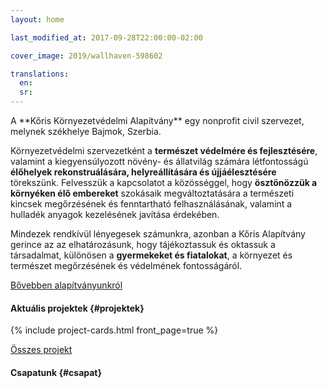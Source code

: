 ```yaml
---
layout: home

last_modified_at: 2017-09-28T22:00:00-02:00

cover_image: 2019/wallhaven-598602

translations:
  en:
  sr:
---
```

<div id="bemutatkozas" class="intro z-depth-2" markdown="1">
A **Kőris Környezetvédelmi Alapítvány** egy nonprofit civil szervezet, melynek
székhelye Bajmok, Szerbia.

Környezetvédelmi szervezetként a **természet védelmére és fejlesztésére**,
valamint a kiegyensúlyozott növény- és állatvilág számára létfontosságú
**élőhelyek rekonstruálására, helyreállítására és újjáélesztésére** törekszünk.
Felvesszük a kapcsolatot a közösséggel, hogy **ösztönözzük a környéken élő
embereket** szokásaik megváltoztatására a természeti kincsek megőrzésének és
fenntartható felhasználásának, valamint a hulladék anyagok kezelésének javítása
érdekében.

Mindezek rendkívül lényegesek számunkra, azonban a Kőris Alapítvány gerince az
az elhatározásunk, hogy tájékoztassuk és oktassuk a társadalmat, különösen a
**gyermekeket és fiatalokat**, a környezet és természet megőrzésének és
védelmének fontosságáról.
</div>

<a href="/hu/rolunk/" class="learn-more">Bővebben alapítványunkról</a>

#### Aktuális projektek {#projektek}

{% include project-cards.html front_page=true %}

<a href="/hu/projektek/" class="all-projects">Összes projekt</a>

#### Csapatunk {#csapat}
